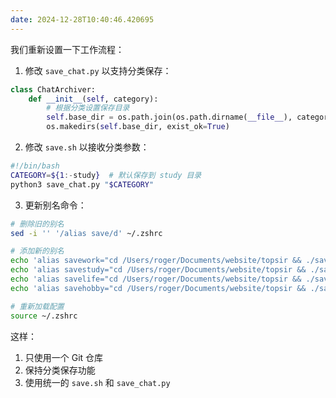 ```yaml
---
date: 2024-12-28T10:40:46.420695
---
```


我们重新设置一下工作流程：

1. 修改 `save_chat.py` 以支持分类保存：
```python:save_chat.py
class ChatArchiver:
    def __init__(self, category):
        # 根据分类设置保存目录
        self.base_dir = os.path.join(os.path.dirname(__file__), category, 'docs')
        os.makedirs(self.base_dir, exist_ok=True)
```



2. 修改 `save.sh` 以接收分类参数：
```bash:save.sh
#!/bin/bash
CATEGORY=${1:-study}  # 默认保存到 study 目录
python3 save_chat.py "$CATEGORY"
```



3. 更新别名命令：
```bash
# 删除旧的别名
sed -i '' '/alias save/d' ~/.zshrc

# 添加新的别名
echo 'alias savework="cd /Users/roger/Documents/website/topsir && ./save.sh work"' >> ~/.zshrc
echo 'alias savestudy="cd /Users/roger/Documents/website/topsir && ./save.sh study"' >> ~/.zshrc
echo 'alias savelife="cd /Users/roger/Documents/website/topsir && ./save.sh life"' >> ~/.zshrc
echo 'alias savehobby="cd /Users/roger/Documents/website/topsir && ./save.sh hobby"' >> ~/.zshrc

# 重新加载配置
source ~/.zshrc
```



这样：
1. 只使用一个 Git 仓库
2. 保持分类保存功能
3. 使用统一的 `save.sh` 和 `save_chat.py`
